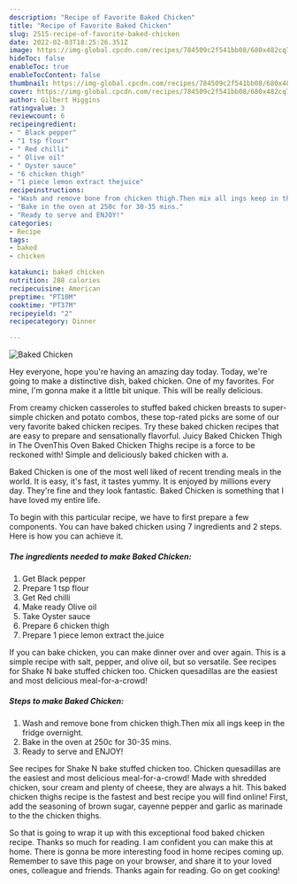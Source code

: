 ```yaml
---
description: "Recipe of Favorite Baked Chicken"
title: "Recipe of Favorite Baked Chicken"
slug: 2515-recipe-of-favorite-baked-chicken
date: 2022-02-03T18:25:26.351Z
image: https://img-global.cpcdn.com/recipes/784509c2f541bb08/680x482cq70/baked-chicken-recipe-main-photo.jpg
hideToc: false
enableToc: true
enableTocContent: false
thumbnail: https://img-global.cpcdn.com/recipes/784509c2f541bb08/680x482cq70/baked-chicken-recipe-main-photo.jpg
cover: https://img-global.cpcdn.com/recipes/784509c2f541bb08/680x482cq70/baked-chicken-recipe-main-photo.jpg
author: Gilbert Higgins
ratingvalue: 3
reviewcount: 6
recipeingredient:
- " Black pepper"
- "1 tsp flour"
- " Red chilli"
- " Olive oil"
- " Oyster sauce"
- "6 chicken thigh"
- "1 piece lemon extract thejuice"
recipeinstructions:
- "Wash and remove bone from chicken thigh.Then mix all ings keep in the fridge overnight."
- "Bake in the oven at 250c for 30-35 mins."
- "Ready to serve and ENJOY!"
categories:
- Recipe
tags:
- baked
- chicken

katakunci: baked chicken 
nutrition: 288 calories
recipecuisine: American
preptime: "PT10M"
cooktime: "PT37M"
recipeyield: "2"
recipecategory: Dinner

---
```



![Baked Chicken](https://img-global.cpcdn.com/recipes/784509c2f541bb08/680x482cq70/baked-chicken-recipe-main-photo.jpg)

Hey everyone, hope you're having an amazing day today. Today, we're going to make a distinctive dish, baked chicken. One of my favorites. For mine, I'm gonna make it a little bit unique. This will be really delicious.

From creamy chicken casseroles to stuffed baked chicken breasts to super-simple chicken and potato combos, these top-rated picks are some of our very favorite baked chicken recipes. Try these baked chicken recipes that are easy to prepare and sensationally flavorful. Juicy Baked Chicken Thigh in The OvenThis Oven Baked Chicken Thighs recipe is a force to be reckoned with! Simple and deliciously baked chicken with a.

Baked Chicken is one of the most well liked of recent trending meals in the world. It is easy, it's fast, it tastes yummy. It is enjoyed by millions every day. They're fine and they look fantastic. Baked Chicken is something that I have loved my entire life.


To begin with this particular recipe, we have to first prepare a few components. You can have baked chicken using 7 ingredients and 2 steps. Here is how you can achieve it.

<!--inarticleads1-->

##### The ingredients needed to make Baked Chicken:

1. Get  Black pepper
1. Prepare 1 tsp flour
1. Get  Red chilli
1. Make ready  Olive oil
1. Take  Oyster sauce
1. Prepare 6 chicken thigh
1. Prepare 1 piece lemon extract the.juice


If you can bake chicken, you can make dinner over and over again. This is a simple recipe with salt, pepper, and olive oil, but so versatile. See recipes for Shake N bake stuffed chicken too. Chicken quesadillas are the easiest and most delicious meal-for-a-crowd! 

<!--inarticleads2-->

##### Steps to make Baked Chicken:

1. Wash and remove bone from chicken thigh.Then mix all ings keep in the fridge overnight.
1. Bake in the oven at 250c for 30-35 mins.
1. Ready to serve and ENJOY!

See recipes for Shake N bake stuffed chicken too. Chicken quesadillas are the easiest and most delicious meal-for-a-crowd! Made with shredded chicken, sour cream and plenty of cheese, they are always a hit. This baked chicken thighs recipe is the fastest and best recipe you will find online! First, add the seasoning of brown sugar, cayenne pepper and garlic as marinade to the the chicken thighs. 

So that is going to wrap it up with this exceptional food baked chicken recipe. Thanks so much for reading. I am confident you can make this at home. There is gonna be more interesting food in home recipes coming up. Remember to save this page on your browser, and share it to your loved ones, colleague and friends. Thanks again for reading. Go on get cooking!
